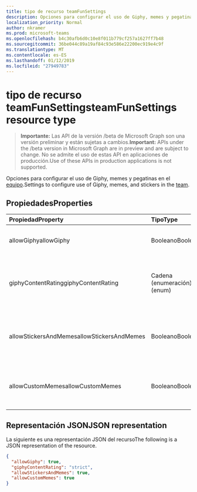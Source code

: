 ```yaml
---
title: tipo de recurso teamFunSettings
description: Opciones para configurar el uso de Giphy, memes y pegatinas en el equipo.
localization_priority: Normal
author: nkramer
ms.prod: microsoft-teams
ms.openlocfilehash: b4c30afb6d0c10e8f011b779cf257a1627ff7b48
ms.sourcegitcommit: 36be044c89a19af84c93e586e22200ec919e4c9f
ms.translationtype: MT
ms.contentlocale: es-ES
ms.lasthandoff: 01/12/2019
ms.locfileid: "27949783"
---
```

# <a name="teamfunsettings-resource-type"></a><span data-ttu-id="97479-103">tipo de recurso teamFunSettings</span><span class="sxs-lookup"><span data-stu-id="97479-103">teamFunSettings resource type</span></span>

> <span data-ttu-id="97479-104">**Importante:** Las API de la versión /beta de Microsoft Graph son una versión preliminar y están sujetas a cambios.</span><span class="sxs-lookup"><span data-stu-id="97479-104">**Important:** APIs under the /beta version in Microsoft Graph are in preview and are subject to change.</span></span> <span data-ttu-id="97479-105">No se admite el uso de estas API en aplicaciones de producción.</span><span class="sxs-lookup"><span data-stu-id="97479-105">Use of these APIs in production applications is not supported.</span></span>

<span data-ttu-id="97479-106">Opciones para configurar el uso de Giphy, memes y pegatinas en el [equipo](team.md).</span><span class="sxs-lookup"><span data-stu-id="97479-106">Settings to configure use of Giphy, memes, and stickers in the [team](team.md).</span></span>

## <a name="properties"></a><span data-ttu-id="97479-107">Propiedades</span><span class="sxs-lookup"><span data-stu-id="97479-107">Properties</span></span>
| <span data-ttu-id="97479-108">Propiedad</span><span class="sxs-lookup"><span data-stu-id="97479-108">Property</span></span>     | <span data-ttu-id="97479-109">Tipo</span><span class="sxs-lookup"><span data-stu-id="97479-109">Type</span></span>   |<span data-ttu-id="97479-110">Descripción</span><span class="sxs-lookup"><span data-stu-id="97479-110">Description</span></span>|
|:---------------|:--------|:----------|
|<span data-ttu-id="97479-111">allowGiphy</span><span class="sxs-lookup"><span data-stu-id="97479-111">allowGiphy</span></span>|<span data-ttu-id="97479-112">Booleano</span><span class="sxs-lookup"><span data-stu-id="97479-112">Boolean</span></span>|<span data-ttu-id="97479-113">Si establece en verdadero, permite el uso de Giphy.</span><span class="sxs-lookup"><span data-stu-id="97479-113">If set to true, enables Giphy use.</span></span>|
|<span data-ttu-id="97479-114">giphyContentRating</span><span class="sxs-lookup"><span data-stu-id="97479-114">giphyContentRating</span></span>|<span data-ttu-id="97479-115">Cadena (enumeración)</span><span class="sxs-lookup"><span data-stu-id="97479-115">String (enum)</span></span>|<span data-ttu-id="97479-116">Clasificación de contenido de Giphy.</span><span class="sxs-lookup"><span data-stu-id="97479-116">Giphy content rating.</span></span> <span data-ttu-id="97479-117">Los valores posibles son: `moderate` y `strict`.</span><span class="sxs-lookup"><span data-stu-id="97479-117">Possible values are: `moderate`, `strict`.</span></span>|
|<span data-ttu-id="97479-118">allowStickersAndMemes</span><span class="sxs-lookup"><span data-stu-id="97479-118">allowStickersAndMemes</span></span>|<span data-ttu-id="97479-119">Booleano</span><span class="sxs-lookup"><span data-stu-id="97479-119">Boolean</span></span>|<span data-ttu-id="97479-120">Si establece en true, permite a los usuarios para que incluya pegatinas y memes.</span><span class="sxs-lookup"><span data-stu-id="97479-120">If set to true, enables users to include stickers and memes.</span></span>|
|<span data-ttu-id="97479-121">allowCustomMemes</span><span class="sxs-lookup"><span data-stu-id="97479-121">allowCustomMemes</span></span>|<span data-ttu-id="97479-122">Booleano</span><span class="sxs-lookup"><span data-stu-id="97479-122">Boolean</span></span>|<span data-ttu-id="97479-123">Si establece en true, permite a los usuarios para incluir memes personalizado.</span><span class="sxs-lookup"><span data-stu-id="97479-123">If set to true, enables users to include custom memes.</span></span>|

## <a name="json-representation"></a><span data-ttu-id="97479-124">Representación JSON</span><span class="sxs-lookup"><span data-stu-id="97479-124">JSON representation</span></span>

<span data-ttu-id="97479-125">La siguiente es una representación JSON del recurso</span><span class="sxs-lookup"><span data-stu-id="97479-125">The following is a JSON representation of the resource.</span></span>

<!-- {
  "blockType": "resource",
  "@odata.type": "microsoft.graph.teamFunSettings"
}-->

```json
{
  "allowGiphy": true,
  "giphyContentRating": "strict",
  "allowStickersAndMemes": true,
  "allowCustomMemes": true
}
```

<!-- uuid: 8fcb5dbc-d5aa-4681-8e31-b001d5168d79
2015-10-25 14:57:30 UTC -->
<!-- {
  "type": "#page.annotation",
  "description": "team's funSettings resource",
  "keywords": "",
  "section": "documentation",
  "tocPath": ""
}-->
